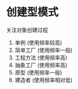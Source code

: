# 创建型模式
关注对象创建过程
1. 单例 (使用频率较高)
2. 简单工厂 (使用频率一般)
3. 工程方法 (使用频率高)
4. 抽象工厂 (使用频率高)
5. 原型 (使用频率一般)
6. 建造者 (使用频率相对低)
